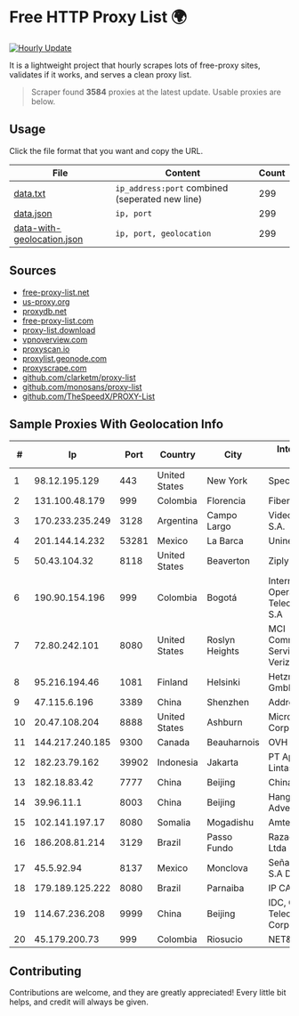 
# Free HTTP Proxy List 🌍

[![Hourly Update](https://github.com/mertguvencli/http-proxy-list/actions/workflows/main.yml/badge.svg?branch=main)](https://github.com/mertguvencli/http-proxy-list/actions/workflows/main.yml)

It is a lightweight project that hourly scrapes lots of free-proxy sites, validates if it works, and serves a clean proxy list.

> Scraper found **3584** proxies at the latest update. Usable proxies are below.

## Usage

Click the file format that you want and copy the URL.


|File|Content|Count|
|----|-------|-----|
|[data.txt](https://raw.githubusercontent.com/mertguvencli/http-proxy-list/main/proxy-list/data.txt)|`ip_address:port` combined (seperated new line)|299|
|[data.json](https://raw.githubusercontent.com/mertguvencli/http-proxy-list/main/proxy-list/data.json)|`ip, port`|299|
|[data-with-geolocation.json](https://raw.githubusercontent.com/mertguvencli/http-proxy-list/main/proxy-list/data-with-geolocation.json)|`ip, port, geolocation`|299|

## Sources

* [free-proxy-list.net](https://free-proxy-list.net)
* [us-proxy.org](https://www.us-proxy.org)
* [proxydb.net](http://proxydb.net)
* [free-proxy-list.com](https://free-proxy-list.com/?page=&port=&type%5B%5D=http&type%5B%5D=https&up_time=0&search=Search)
* [proxy-list.download](https://www.proxy-list.download/HTTP)
* [vpnoverview.com](https://vpnoverview.com/privacy/anonymous-browsing/free-proxy-servers)
* [proxyscan.io](https://www.proxyscan.io)
* [proxylist.geonode.com](https://proxylist.geonode.com/api/proxy-list?limit=300&page=1&sort_by=lastChecked&sort_type=desc&protocols=http,https)
* [proxyscrape.com](https://api.proxyscrape.com/v2/?request=displayproxies&protocol=http&timeout=10000&country=all&ssl=all&anonymity=all)
* [github.com/clarketm/proxy-list](https://raw.githubusercontent.com/clarketm/proxy-list/master/proxy-list-raw.txt)
* [github.com/monosans/proxy-list](https://raw.githubusercontent.com/monosans/proxy-list/main/proxies/http.txt)
* [github.com/TheSpeedX/PROXY-List](https://raw.githubusercontent.com/TheSpeedX/PROXY-List/master/http.txt)


## Sample Proxies With Geolocation Info

|#|Ip|Port|Country|City|Internet Service Provider|
|-|--|----|-------|----|-------------------------|
|1|98.12.195.129|443|United States|New York|Spectrum|
|2|131.100.48.179|999|Colombia|Florencia|Fibernet TV SAS|
|3|170.233.235.249|3128|Argentina|Campo Largo|Video Vision Centro S.A.|
|4|201.144.14.232|53281|Mexico|La Barca|Uninet S.A. de C.V|
|5|50.43.104.32|8118|United States|Beaverton|Ziply Fiber|
|6|190.90.154.196|999|Colombia|Bogotá|Internexa Brasil Operadora De Telecomunicacoes S.A|
|7|72.80.242.101|8080|United States|Roslyn Heights|MCI Communications Services, Inc. d/b/a Verizon Business|
|8|95.216.194.46|1081|Finland|Helsinki|Hetzner Online GmbH|
|9|47.115.6.196|3389|China|Shenzhen|Addresses CNNIC|
|10|20.47.108.204|8888|United States|Ashburn|Microsoft Corporation|
|11|144.217.240.185|9300|Canada|Beauharnois|OVH SAS|
|12|182.23.79.162|39902|Indonesia|Jakarta|PT Aplikanusa Lintasarta|
|13|182.18.83.42|7777|China|Beijing|China Mobile|
|14|39.96.11.1|8003|China|Beijing|Hangzhou Alibaba Advertising Co|
|15|102.141.197.17|8080|Somalia|Mogadishu|Amtel LTD|
|16|186.208.81.214|3129|Brazil|Passo Fundo|RazaoInfo Internet Ltda|
|17|45.5.92.94|8137|Mexico|Monclova|Señal Interactiva, S.A De C.V|
|18|179.189.125.222|8080|Brazil|Parnaiba|IP CARRIER BRASIL|
|19|114.67.236.208|9999|China|Beijing|IDC, China Telecommunications Corporation|
|20|45.179.200.73|999|Colombia|Riosucio|NET&COM LTDA.|



## Contributing

Contributions are welcome, and they are greatly appreciated! Every
little bit helps, and credit will always be given.

